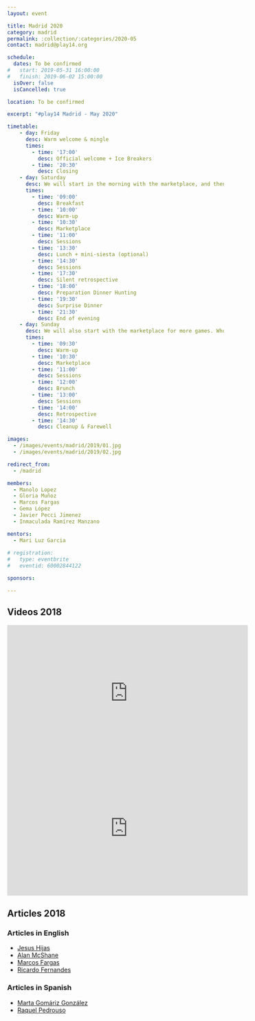 ```yaml
---
layout: event

title: Madrid 2020
category: madrid
permalink: :collection/:categories/2020-05
contact: madrid@play14.org

schedule:
  dates: To be confirmed
#   start: 2019-05-31 16:00:00
#   finish: 2019-06-02 15:00:00
  isOver: false
  isCancelled: true

location: To be confirmed

excerpt: "#play14 Madrid - May 2020"

timetable:
    - day: Friday
      desc: Warm welcome & mingle
      times:
        - time: '17:00'
          desc: Official welcome + Ice Breakers
        - time: '20:30'
          desc: Closing
    - day: Saturday
      desc: We will start in the morning with the marketplace, and then we will play games all day long.
      times:
        - time: '09:00'
          desc: Breakfast
        - time: '10:00'
          desc: Warm-up
        - time: '10:30'
          desc: Marketplace
        - time: '11:00'
          desc: Sessions
        - time: '13:30'
          desc: Lunch + mini-siesta (optional)
        - time: '14:30'
          desc: Sessions
        - time: '17:30'
          desc: Silent retrospective
        - time: '18:00'
          desc: Preparation Dinner Hunting
        - time: '19:30'
          desc: Surprise Dinner
        - time: '21:30'
          desc: End of evening
    - day: Sunday
      desc: We will also start with the marketplace for more games. Whoever needs to catch a plane can leave earlier.
      times:
        - time: '09:30'
          desc: Warm-up
        - time: '10:30'
          desc: Marketplace
        - time: '11:00'
          desc: Sessions
        - time: '12:00'
          desc: Brunch
        - time: '13:00'
          desc: Sessions
        - time: '14:00'
          desc: Retrospective
        - time: '14:30'
          desc: Cleanup & Farewell

images:
  - /images/events/madrid/2019/01.jpg
  - /images/events/madrid/2019/02.jpg

redirect_from:
  - /madrid

members:
  - Manolo Lopez
  - Gloria Muñoz
  - Marcos Fargas
  - Gema López
  - Javier Pecci Jimenez
  - Inmaculada Ramírez Manzano

mentors:
  - Mari Luz Garcia
  
# registration: 
#   type: eventbrite
#   eventid: 60002844122

sponsors:

---
```


## Videos 2018

<iframe width="560" height="315" src="https://www.youtube.com/embed/videoseries?list=PL6VQoC829PV1JqCxlNB6TnPkrd9BX5ILQ" frameborder="0" allow="autoplay; encrypted-media" allowfullscreen></iframe>

<iframe width="560" height="315" src="https://www.youtube.com/embed/Pwhjr0Y82f4" frameborder="0" allow="autoplay; encrypted-media" allowfullscreen></iframe>

## Articles 2018

### Articles in English
* [Jesus Hijas](https://www.linkedin.com/feed/update/activity:6409872598234128385/)
* [Alan McShane](https://www.linkedin.com/feed/update/activity:6409292460110991360/)
* [Marcos Fargas](https://www.linkedin.com/feed/update/activity:6409172561493663744)
* [Ricardo Fernandes](https://www.linkedin.com/feed/update/urn:li:activity:6408917761933799424)

### Articles in Spanish
* [Marta Gomáriz González](https://www.linkedin.com/comm/feed/update/activity:6409152518819053568)
* [Raquel Pedrouso](https://www.linkedin.com/feed/update/activity:6409113417772261376)
